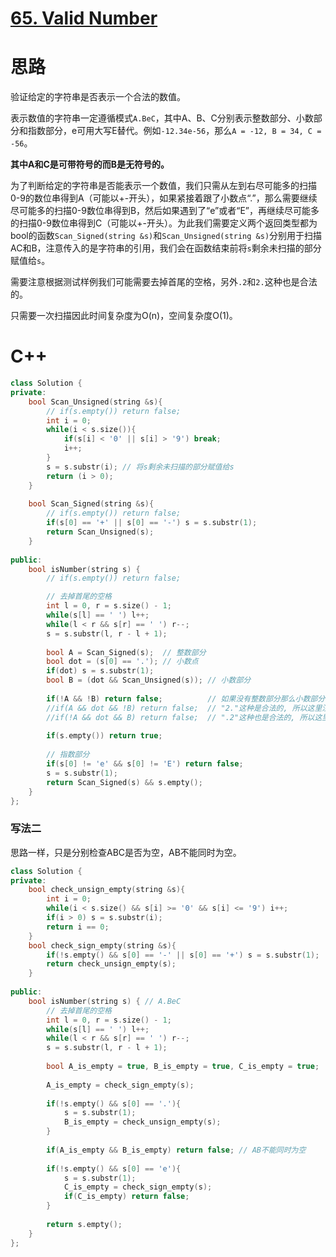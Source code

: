 # [65. Valid Number](https://leetcode.com/problems/valid-number/)

# 思路
验证给定的字符串是否表示一个合法的数值。

表示数值的字符串一定遵循模式`A.BeC`，其中A、B、C分别表示整数部分、小数部分和指数部分，e可用大写E替代。例如`-12.34e-56`，那么`A = -12, B = 34, C = -56`。

**其中A和C是可带符号的而B是无符号的。**

为了判断给定的字符串是否能表示一个数值，我们只需从左到右尽可能多的扫描0-9的数位串得到A（可能以+-开头），如果紧接着跟了小数点“.”，那么需要继续尽可能多的扫描0-9数位串得到B，然后如果遇到了“e”或者“E”，再继续尽可能多的扫描0-9数位串得到C（可能以+-开头）。为此我们需要定义两个返回类型都为bool的函数`Scan_Signed(string &s)`和`Scan_Unsigned(string &s)`分别用于扫描AC和B，注意传入的是字符串的引用，我们会在函数结束前将`s`剩余未扫描的部分赋值给`s`。

需要注意根据测试样例我们可能需要去掉首尾的空格，另外`.2`和`2.`这种也是合法的。

只需要一次扫描因此时间复杂度为O(n)，空间复杂度O(1)。

# C++

``` C++
class Solution {
private:
    bool Scan_Unsigned(string &s){
        // if(s.empty()) return false;
        int i = 0;      
        while(i < s.size()){
            if(s[i] < '0' || s[i] > '9') break;
            i++;
        }
        s = s.substr(i); // 将s剩余未扫描的部分赋值给s
        return (i > 0);
    }
    
    bool Scan_Signed(string &s){
        // if(s.empty()) return false;
        if(s[0] == '+' || s[0] == '-') s = s.substr(1);
        return Scan_Unsigned(s);
    }
    
public:
    bool isNumber(string s) {
        // if(s.empty()) return false;

        // 去掉首尾的空格
        int l = 0, r = s.size() - 1;
        while(s[l] == ' ') l++;
        while(l < r && s[r] == ' ') r--;
        s = s.substr(l, r - l + 1);
        
        bool A = Scan_Signed(s);  // 整数部分
        bool dot = (s[0] == '.'); // 小数点
        if(dot) s = s.substr(1);
        bool B = (dot && Scan_Unsigned(s)); // 小数部分
            
        if(!A && !B) return false;          // 如果没有整数部分那么小数部分不能为空
        //if(A && dot && !B) return false;  // "2."这种是合法的, 所以这里注释掉
        //if(!A && dot && B) return false;  // ".2"这种也是合法的, 所以这里注释掉
        
        if(s.empty()) return true;
        
        // 指数部分
        if(s[0] != 'e' && s[0] != 'E') return false;
        s = s.substr(1);
        return Scan_Signed(s) && s.empty();
    }
};
```
### 写法二
思路一样，只是分别检查ABC是否为空，AB不能同时为空。
``` C++
class Solution {
private:
    bool check_unsign_empty(string &s){
        int i = 0;
        while(i < s.size() && s[i] >= '0' && s[i] <= '9') i++;
        if(i > 0) s = s.substr(i);
        return i == 0;
    }
    bool check_sign_empty(string &s){
        if(!s.empty() && s[0] == '-' || s[0] == '+') s = s.substr(1);
        return check_unsign_empty(s);
    }
    
public:
    bool isNumber(string s) { // A.BeC
        // 去掉首尾的空格
        int l = 0, r = s.size() - 1;
        while(s[l] == ' ') l++;
        while(l < r && s[r] == ' ') r--;
        s = s.substr(l, r - l + 1);
                
        bool A_is_empty = true, B_is_empty = true, C_is_empty = true;
        
        A_is_empty = check_sign_empty(s);
        
        if(!s.empty() && s[0] == '.'){
            s = s.substr(1);
            B_is_empty = check_unsign_empty(s);
        }
        
        if(A_is_empty && B_is_empty) return false; // AB不能同时为空
        
        if(!s.empty() && s[0] == 'e'){
            s = s.substr(1);
            C_is_empty = check_sign_empty(s);
            if(C_is_empty) return false;
        }
        
        return s.empty();
    }
};
```
